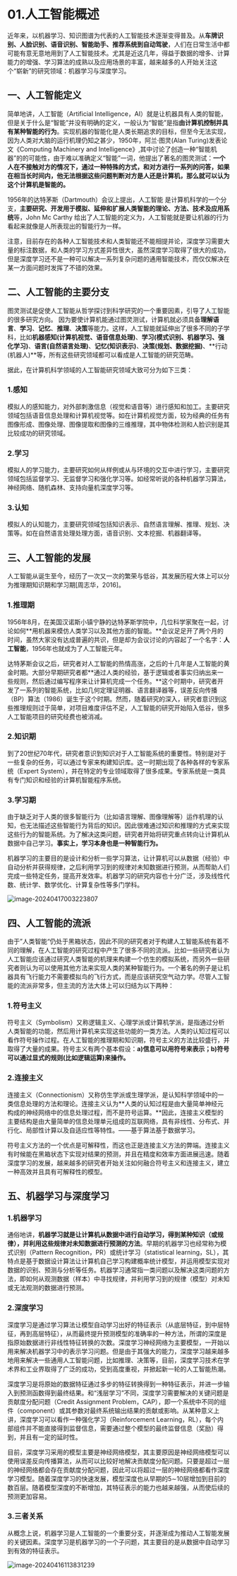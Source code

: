 # 01.人工智能概述

近年来，以机器学习、知识图谱为代表的人工智能技术逐渐变得普及。从**车牌识别、人脸识别、语音识别、智能助手、推荐系统到自动驾驶**，人们在日常生活中都可能有意无意地用到了人工智能技术。尤其是近这几年，得益于数据的增多、计算能力的增强、学习算法的成熟以及应用场景的丰富，越来越多的人开始关注这个“崭新”的研究领域：机器学习与深度学习。

## 一、人工智能定义

简单地讲，人工智能（Artificial Intelligence，AI）就是让机器具有人类的智能，但是关于什么是“智能”并没有明确的定义，一般认为“智能”是指**由计算机控制并具有某种智能的行为**。实现机器的智能化是人类长期追求的目标，但至今无法实现，因为人类对大脑的运行机理仍知之甚少，1950年，阿兰·图灵(Alan Turing)发表论文《Computing Machinery and Intelligence》,其中讨论了创造一种“智能机器”的的可能性，由于难以准确定义“智能”一词，他提出了著名的图灵测试：**一个人在不接触对方的情况下，通过一种特殊的方式，和对方进行一系列的问答，如果在相当长时间内，他无法根据这些问题判断对方是人还是计算机，那么就可以认为这个计算机是智能的。**

1956年的达特茅斯（Dartmouth）会议上提出，人工智能 是计算机科学的一个分支，**主要研究、开发用于模拟、延伸和扩展人类智能的理论、方法、技术及应用系统**等，John Mc Carthy 给出了人工智能的定义为，人工智能就是要让机器的行为看起来就像是人所表现出的智能行为一样。

注意，目前存在的各种人工智能技术和人类智能还不能相提并论，深度学习需要大量的标注数据，和人类的学习方式差异性很大，虽然深度学习取得了很大的成功，但是深度学习还不是一种可以解决一系列复杂问题的通用智能技术，而仅仅解决在某一方面问题时发挥了不错的效果。

## 二、人工智能的主要分支

图灵测试是促使人工智能从哲学探讨到科学研究的一个重要因素，引导了人工智能的很多研究方向。
因为要使计算机能通过图灵测试，计算机就必须具备**理解语言**、**学习**、**记忆**、**推理**、**决策**等能力。这样，人工智能就延伸出了很多不同的子学科，比如**机器感知(计算机视觉、语音信息处理)**、**学习(模式识别、机器学习、强化学习)**、**语言(自然语言处理)**、**记忆(知识表示)**、**决策(规划、数据挖掘)**、**行动(机器人)**等，所有这些研究领域都可以看成是人工智能的研究范畴。

据此，在计算机科学领域的人工智能研究领域大致可分为如下三类：

### 1.感知

模拟人的感知能力，对外部刺激信息（视觉和语音等）进行感知和加工。主要研究领域包括语音信息处理和计算机视觉等。如在计算机视觉方面，较为经典的任务有图像形成、图像处理、图像提取和图像的三维推理，其中物体检测和人脸识别是其比较成功的研究领域。

### 2.学习

模拟人的学习能力，主要研究如何从样例或从与环境的交互中进行学习，主要研究领域包括监督学习、无监督学习和强化学习等。如经常听说的各种机器学习算法，神经网络、随机森林、支持向量机深度学习等。

### 3.认知

模拟人的认知能力，主要研究领域包括知识表示、自然语言理解、推理、规划、决策等。如在自然语言处理处理方面，语音识别、文本挖掘、机器翻译等。

## 三、人工智能的发展

人工智能从诞生至今，经历了一次又一次的繁荣与低谷，其发展历程大体上可以分为推理期知识期和学习期[周志华，2016]。

### 1.推理期

1956年8月，在美国汉诺斯小镇宁静的达特茅斯学院中，几位科学家聚在一起，讨论如何**用机器来模仿人类学习以及其他方面的智能。**会议足足开了两个月的时间，虽然大家没有达成普遍的共识，但是却为会议讨论的内容起了一个名字：**人工智能**，1956年也就成为了人工智能元年。

达特茅斯会议之后，研究者对人工智能的热情高涨，之后的十几年是人工智能的黄金时期。大部分早期研究者都**通过人类的经验，基于逻辑或者事实归纳出来一些规则，然后通过编写程序来让计算机完成一个任务。**这个时期中，研究者开发了一系列的智能系统，比如几何定理证明器、语言翻译器等，误差反向传播（BP）算法（1986）诞生于这个时期。然而，随着研究的深入，研究者意识到这些推理规则过于简单，对项目难度评估不足，人工智能的研究开始陷入低谷，很多人工智能项目的研究经费也被消减。

### 2.知识期

到了20世纪70年代，研究者意识到知识对于人工智能系统的重要性。特别是对于一些复杂的任务，可以通过专家来构建知识库。这一时期出现了各种各样的专家系统（Expert System），并在特定的专业领域取得了很多成果。专家系统是一类具有专门知识和经验的计算机智能程序系统。

### 3.学习期

由于缺乏对于人类的很多智能行为（比如语言理解、图像理解等）运作机理的认知，也无法描述这些智能行为背后的知识。因此很难通过知识和推理的方式来实现这些行为的智能系统。为了解决这类问题，研究者开始将研究重点转向让计算机从数据中自己学习。**事实上，学习本身也是一种智能行为。**

机器学习的主要目的是设计和分析一些学习算法，让计算机可以从数据（经验）中自动分析并获得规律，之后利用学习到的规律对未知数据进行预测，从而帮助人们完成一些特定任务，提高开发效率。机器学习的研究内容也十分广泛，涉及线性代数、统计学、数学优化、计算复杂性等多门学科。

![image-20240417003223807](imgs/image-20240417003223807.png)

## 四、人工智能的流派

由于”人类智能“仍处于黑箱状态，因此不同的研究者对于构建人工智能系统有着不同的理解，在人工智能的研究过程中产生了很多不同的流派。比如一些研究者认为人工智能应该通过研究人类智能的机理来构建一个仿生的模拟系统，而另外一些研究者则认为可以使用其他方法来实现人类的某种智能行为。一个著名的例子是让机器具有飞行能力不需要模拟鸟的飞行方式，而是应该研究空气动力学。尽管人工智能的流派非常多，但主流的方法大体上可以归结为以下两种：

### 1.符号主义

符号主义（Symbolism）又称逻辑主义、心理学派或计算机学派，是指通过分析人类智能的功能，然后用计算机来实现这些功能的一类方法。人类的认知过程可以看作符号操作过程。在人工智能的推理期和知识期，符号主义的方法比较盛行，并取得了大量的成果。符号主义有两个基本假设：**a)信息可以用符号来表示；b)符号可以通过显式的规则(比如逻辑运算)来操作。**

### 2.连接主义

连接主义（Connectionism）又称仿生学派或生理学派，是认知科学领域中的一类信息处理的方法和理论。连接主义认为**人类的认知过程是由大量简单神经元构成的神经网络中的信息处理过程，而不是符号运算。**因此，连接主义模型的主要结构是由大量简单的信息处理单元组成的互联网络，具有非线性、分布式、并行化、局部性计算以及自适应性等特性。——基于算法基于数据学习。

符号主义方法的一个优点是可解释性，而这也正是连接主义方法的弊端。连接主义有时候能在黑箱状态下实现对结果的预测，并且在精度和效率方面进展迅速。随着深度学习的发展，越来越多的研究者开始关注如何融合符号主义和连接主义，建立一种高效并且具有可解释性的模型。

## 五、机器学习与深度学习

### 1.机器学习

通俗地讲，**机器学习就是让计算机从数据中进行自动学习，得到某种知识（或规律），并利用这些规律对未知数据进行预测的方法**。早期的机器学习也经常称为模式识别（Pattern Recognition，PR）或统计学习（statistical learning，SL），其特点是基于数据设计算法让计算机自己学习构建概率统计模型，并运用模型实现对数据的识别、预测与分析等任务。机器学习通常指一类问题以及解决这类问题的方法，即如何从观测数据（样本）中寻找规律，并利用学习到的规律（模型）对未知或无法观测的数据进行预测。

### 2.深度学习

深度学习是通过学习算法让模型自动学习出好的特征表示（从底层特征，到中层特征，再到高层特征），从而最终提升预测模型的准确率的一种方法，所谓的深度是指原始数据进行非线性特征转换的次数。深度学习神经网络为主要模型，一开始以用来解决机器学习中的表示学习问题。但是由于其强大的能力，深度学习越来越多地用来解决一些通用人工智能问题，比如推理、决策等，目前，深度学习技术在学术界和工业界取得了广泛的成功，受到高度重视，并掀起新一轮的人工智能热潮。

深度学习是将原始的数据特征通过多步的特征转换得到一种特征表示，并进一步输入到预测函数得到最终结果。和“浅层学习”不同，深度学习需要解决的关键问题是贡献度分配问题（Credit Assignment Problem，CAP），即一个系统中不同的组件（component）或其参数对最终系统输出结果的贡献或影响。从某种意义上讲，深度学习可以看作一种强化学习（Reinforcement Learning，RL），每个内部组件并不能直接得到监督信息，需要通过整个模型的最终监督信息（奖励）得到，并且有一定的延时性。

目前，深度学习采用的模型主要是神经网络模型，其主要原因是神经网络模型可以使用误差反向传播算法，从而可以比较好地解决贡献度分配问题。只要是超过一层的神经网络都会存在贡献度分配问题，因此可以将超过一层的神经网络都看作深度学习模型。随着深度学习的快速发展，模型深度也从早期的5∼10层增加到目前的数百层。随着模型深度的不断增加，其特征表示的能力也越来越强，从而使后续的预测更加容易。

### 3.三者关系

从概念上说，机器学习是人工智能的一个重要分支，并逐渐成为推动人工智能发展的关键因素。深度学习是机器学习的一个子问题，其主要目的是从数据中自动学习到有效的特征表示。

![image-20240416113831239](imgs/image-20240416113831239.png)



